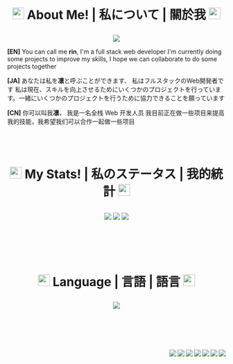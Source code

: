 # <p align="center"><img src="https://github.githubassets.com/images/mona-loading-default.gif" width="27" height="27" /> **About Me! | 私について | 關於我** <img src="https://github.githubassets.com/images/mona-loading-default.gif" width="27" height="27" /> </p>
<p align="center">
  <img src="https://64.media.tumblr.com/6820ed09e72737d8bb99a7063f3c9efc/b61a587adf7553a0-c1/s540x810/ac943fbaa9dd401b0f4731e6f6d30284c2939313.gifv">
</p>

**[EN]**
You can call me **rin**,
I'm a full stack web developer
I'm currently doing some projects to improve my skills, I hope we can collaborate to do some projects together

**[JA]**
あなたは私を**凛**と呼ぶことができます、
私はフルスタックのWeb開発者です
私は現在、スキルを向上させるためにいくつかのプロジェクトを行っています。一緒にいくつかのプロジェクトを行うために協力できることを願っています

**[CN]**
你可以叫我**凛**，
我是一名全栈 Web 开发人员
我目前正在做一些项目来提高我的技能，我希望我们可以合作一起做一些项目
</br></br></br></br>


# <p align="center"><img src="https://github.githubassets.com/images/mona-loading-default.gif" width="27" height="27" /> **My Stats! | 私のステータス | 我的統計** <img src="https://github.githubassets.com/images/mona-loading-default.gif" width="27" height="27" /> </p>
<p align="center">
<img align="center" src="https://github-readme-stats.vercel.app/api?username=R1N-NY44&show_icons=true&title_color=fff&text_color=fff&bg_color=338,6094ea,f02fc2&theme=radical&count_private=true&include_all_commits=true&line_height=25&custom_title=[EN]%20Here%20we%20go!&border_radius=15&locale=en&langs_count=20">

<img align="center" src="https://github-readme-stats.vercel.app/api?username=R1N-NY44&show_icons=true&title_color=fff&text_color=fff&bg_color=338,6094ea,f02fc2&theme=radical&count_private=true&include_all_commits=true&line_height=25&custom_title=[JA]%20ステータス&border_radius=15&locale=ja&langs_count=20">
  
<img align="center" src="https://github-readme-stats.vercel.app/api?username=R1N-NY44&show_icons=true&title_color=fff&text_color=fff&bg_color=338,6094ea,f02fc2&theme=radical&count_private=true&include_all_commits=true&line_height=25&custom_title=[CN]%20開始了&border_radius=15&locale=cn&langs_count=20">
</p></br></br></br></br>


# <p align="center"><img src="https://github.githubassets.com/images/mona-loading-default.gif" width="27" height="27" /> **Language | 言語 | 語言** <img src="https://github.githubassets.com/images/mona-loading-default.gif" width="27" height="27" /> </p>
<!-- [![Top Langs](https://github-readme-stats.vercel.app/api/top-langs/?username=R1N-NY44&layout=compact)](https://github.com/R1N-NY44/github-readme-stats) -->
<p align="center"><img align="center" src="https://github-readme-stats.vercel.app/api/top-langs/?username=R1N-NY44&langs_count=8"></p>
</br></br></br>


##
<img align="right" src="https://komarev.com/ghpvc/?username=your-github-R1N-NY44&color=14e0e0&style=flat-square">
<a href="https://en.wikipedia.org/wiki/HTML"><img align="right" src="https://img.shields.io/badge/html5-%23E34F26.svg?style=for-the-badge&logo=html5&logoColor=white&style=flat-square"></a>
<a href="https://www.php.net/"><img align="right" src="https://img.shields.io/badge/php-%23777BB4.svg?style=for-the-badge&logo=php&logoColor=white&style=flat-square"></a>
<a href="https://nextjs.org/"><img align="right" src="https://img.shields.io/badge/Next-black?style=for-the-badge&logo=next.js&logoColor=white&style=flat-square"></a>
<a href="https://www.java.com/"><img align="right" src="https://img.shields.io/badge/java-%23ED8B00.svg?style=for-the-badge&logo=java&logoColor=white&style=flat-square"></a>
<a href="https://www.javascript.com/"><img align="right" src="https://img.shields.io/badge/javascript-%23323330.svg?style=for-the-badge&logo=javascript&logoColor=%23F7DF1E&style=flat-square"></a>
<a href="https://ko-fi.com/r1nny44"><img align="right" src="https://img.shields.io/badge/Ko--fi-F16061?style=for-the-badge&logo=ko-fi&logoColor=white&style=flat-square"></a>

<!-- <img align="right" src="&style=flat-square"> -->
<!-- ![Ko-Fi](https://img.shields.io/badge/Ko--fi-F16061?style=for-the-badge&logo=ko-fi&logoColor=white) -->
<!-- ![](https://komarev.com/ghpvc/?username=your-github-R1N-NY44&color=14e0e0&style=flat-square) -->
<!-- Repo Pins -->
<!-- [![Readme Card](https://github-readme-stats.vercel.app/api/pin/?username=anuraghazra&repo=github-readme-stats)](https://github.com/anuraghazra/github-readme-stats) -->

